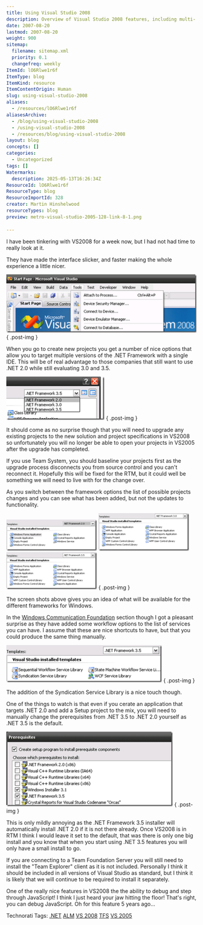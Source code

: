 ```yaml
---
title: Using Visual Studio 2008
description: Overview of Visual Studio 2008 features, including multi-.NET Framework targeting, project upgrade notes, source control tips, and new debugging and workflow options.
date: 2007-08-20
lastmod: 2007-08-20
weight: 900
sitemap:
  filename: sitemap.xml
  priority: 0.1
  changefreq: weekly
ItemId: lO6Rlwe1r6f
ItemType: blog
ItemKind: resource
ItemContentOrigin: Human
slug: using-visual-studio-2008
aliases:
  - /resources/lO6Rlwe1r6f
aliasesArchive:
  - /blog/using-visual-studio-2008
  - /using-visual-studio-2008
  - /resources/blog/using-visual-studio-2008
layout: blog
concepts: []
categories:
  - Uncategorized
tags: []
Watermarks:
  description: 2025-05-13T16:26:34Z
ResourceId: lO6Rlwe1r6f
ResourceType: blog
ResourceImportId: 328
creator: Martin Hinshelwood
resourceTypes: blog
preview: metro-visual-studio-2005-128-link-8-1.png

---
```

I have been tinkering with VS2008 for a week now, but I had not had time to really look at it.

They have made the interface slicker, and faster making the whole experience a little nicer.

[![image](images/UsingVisualStudio2008_CDB8-image_thumb-7-8.png)](http://blog.hinshelwood.com/files/2011/05/GWB-WindowsLiveWriter-UsingVisualStudio2008_CDB8-image.png)
{ .post-img }

When you go to create new projects you get a number of nice options that allow you to target multiple versions of the .NET Framework with a single IDE. This will be of real advantage to those companies that still want to use .NET 2.0 while still evaluating 3.0 and 3.5.

[![image](images/UsingVisualStudio2008_CDB8-image_thumb_1-1-2.png)](http://blog.hinshelwood.com/files/2011/05/GWB-WindowsLiveWriter-UsingVisualStudio2008_CDB8-image_1.png)
{ .post-img }

It should come as no surprise though that you will need to upgrade any existing projects to the new solution and project specifications in VS2008 so unfortunately you will no longer be able to open your projects in VS2005 after the upgrade has completed.

If you use Team System, you should baseline your projects first as the upgrade process disconnects you from source control and you can't reconnect it. Hopefully this will be fixed for the RTM, but it could well be something we will need to live with for the change over.

As you switch between the framework options the list of possible projects changes and you can see what has been added, but not the updates to functionality.

[![image](images/UsingVisualStudio2008_CDB8-image_thumb_2-2-3.png)](http://blog.hinshelwood.com/files/2011/05/GWB-WindowsLiveWriter-UsingVisualStudio2008_CDB8-image_2.png) [![image](images/UsingVisualStudio2008_CDB8-image_thumb_3-3-4.png)](http://blog.hinshelwood.com/files/2011/05/GWB-WindowsLiveWriter-UsingVisualStudio2008_CDB8-image_3.png) [![image](images/UsingVisualStudio2008_CDB8-image_thumb_4-4-5.png)](http://blog.hinshelwood.com/files/2011/05/GWB-WindowsLiveWriter-UsingVisualStudio2008_CDB8-image_4.png)
{ .post-img }

The screen shots above gives you an idea of what will be available for the different frameworks for Windows.

In the [Windows Communication Foundation](http://wcf.netfx3.com "Windows Communication Foundation") section though I got a pleasant surprise as they have added some workflow options to the list of services you can have. I assume that these are nice shortcuts to have, but that you could produce the same thing manually.

[![image](images/UsingVisualStudio2008_CDB8-image_thumb_5-5-6.png)](http://blog.hinshelwood.com/files/2011/05/GWB-WindowsLiveWriter-UsingVisualStudio2008_CDB8-image_5.png)
{ .post-img }

The addition of the Syndication Service Library is a nice touch though.

One of the things to watch is that even if you cerate an application that targets .NET 2.0 and add a Setup project to the mix, you will need to manually change the prerequisites from .NET 3.5 to .NET 2.0 yourself as .NET 3.5 is the default.

[![image](images/UsingVisualStudio2008_CDB8-image_thumb_6-6-7.png)](http://blog.hinshelwood.com/files/2011/05/GWB-WindowsLiveWriter-UsingVisualStudio2008_CDB8-image_6.png)
{ .post-img }

This is only mildly annoying as the .NET Framework 3.5 installer will automatically install .NET 2.0 if it is not there already. Once VS2008 is in RTM I think I would leave it set to the default, that was there is only one big install and you know that when you start using .NET 3.5 features you will only have a small install to go.

If you are connecting to a Team Foundation Server you will still need to install the "Team Explorer" client as it is not included. Personally I think it should be included in all versions of Visual Studio as standard, but I think it is likely that we will continue to be required to install it separately.

One of the really nice features in VS2008 the the ability to debug and step through JavaScript! I think I just heard your jaw hitting the floor! That's right, you can debug JavaScript. Oh for this feature 5 years ago...

Technorati Tags: [.NET](http://technorati.com/tags/.NET) [ALM](http://technorati.com/tags/ALM) [VS 2008](http://technorati.com/tags/VS+2008) [TFS](http://technorati.com/tags/TFS) [VS 2005](http://technorati.com/tags/VS+2005)
